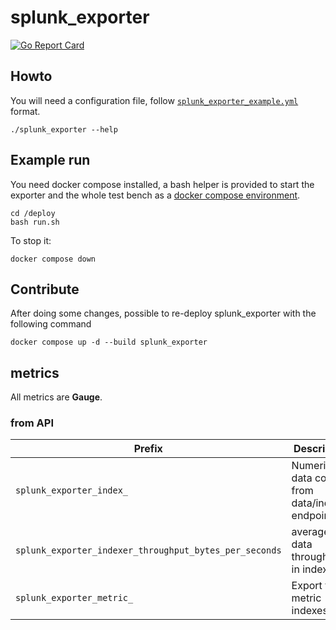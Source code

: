 # splunk_exporter

[![Go Report Card](https://goreportcard.com/badge/github.com/K-Yo/splunk_exporter)](https://goreportcard.com/report/github.com/K-Yo/splunk_exporter)

## Howto

You will need a configuration file, follow [`splunk_exporter_example.yml`](./splunk_exporter_example.yml) format.

```
./splunk_exporter --help
```

## Example run

You need docker compose installed, a bash helper is provided to start the exporter and the whole test bench as a [docker compose environment](./deploy/README.md).

```shell
cd /deploy
bash run.sh
```

To stop it:

```shell
docker compose down
```

## Contribute

After doing some changes, possible to re-deploy splunk_exporter with the following command
```shell
docker compose up -d --build splunk_exporter
```

## metrics

All metrics are **Gauge**.

### from API

| Prefix                                                 | Description                                       |
| ------------------------------------------------------ | ------------------------------------------------- |
| `splunk_exporter_index_`                               | Numerical data coming from data/indexes endpoint. |
| `splunk_exporter_indexer_throughput_bytes_per_seconds` | average data throughput in indexer                |
| `splunk_exporter_metric_`                              | Export from metric indexes                        |
